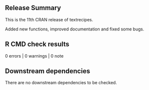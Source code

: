 ## Release Summary

This is the 11th CRAN release of textrecipes.

Added new functions, improved documentation and fixed some bugs.

## R CMD check results

0 errors | 0 warnings | 0 note

## Downstream dependencies

There are no downstream dependencies to be checked.
